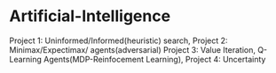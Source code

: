 # Artificial-Intelligence
Project 1: Uninformed/Informed(heuristic) search,
Project 2: Minimax/Expectimax/ agents(adversarial)
Project 3: Value Iteration, Q-Learning Agents(MDP-Reinfocement Learning),
Project 4: Uncertainty
